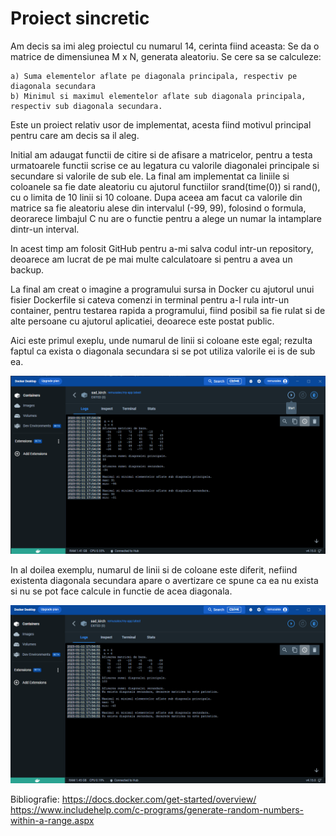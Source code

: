 # Proiect sincretic 

Am decis sa imi aleg proiectul cu numarul 14, cerinta fiind aceasta: 
Se da o matrice de dimensiunea M x N, generata aleatoriu. Se cere sa se calculeze: 

	a) Suma elementelor aflate pe diagonala principala, respectiv pe diagonala secundara			
	b) Minimul si maximul elementelor aflate sub diagonala principala, respectiv sub diagonala secundara.


Este un proiect relativ usor de implementat, acesta fiind motivul principal pentru care am decis sa il aleg.

Initial am adaugat functii de citire si de afisare a matricelor, pentru a testa urmatoarele functii scrise ce au legatura
cu valorile diagonalei principale si secundare si valorile de sub ele. La final am implementat ca liniile si coloanele sa
fie date aleatoriu cu ajutorul functiilor srand(time(0)) si rand(), cu o limita de 10 linii si 10 coloane. Dupa aceea am 
facut ca valorile din matrice sa fie aleatoriu alese din intervalul (-99, 99), folosind o formula, deorarece limbajul C nu 
are o functie pentru a alege un numar la intamplare dintr-un interval.

In acest timp am folosit GitHub pentru a-mi salva codul intr-un repository, deoarece am lucrat de pe mai multe calculatoare
si pentru a avea un backup.

La final am creat o imagine a programului sursa in Docker cu ajutorul unui fisier Dockerfile si cateva comenzi in terminal
pentru a-l rula intr-un container, pentru testarea rapida a programului, fiind posibil sa fie rulat si de alte persoane cu 
ajutorul aplicatiei, deoarece este postat public.

Aici este primul exeplu, unde numarul de linii si coloane este egal; rezulta faptul ca exista o diagonala secundara si se
pot utiliza valorile ei is de sub ea.

![My Image](img/test1.png)


In al doilea exemplu, numarul de linii si de coloane este diferit, nefiind existenta diagonala secundara apare o avertizare
ce spune ca ea nu exista si nu se pot face calcule in functie de acea diagonala.

![My Image](img/test2.png)


Bibliografie:
https://docs.docker.com/get-started/overview/
https://www.includehelp.com/c-programs/generate-random-numbers-within-a-range.aspx